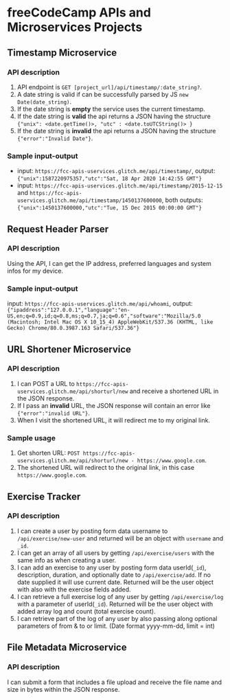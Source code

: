 # freeCodeCamp APIs and Microservices Projects

## Timestamp Microservice
### API description
1. API endpoint is `GET [project_url]/api/timestamp/:date_string?`.
2. A date string is valid if can be successfully parsed by JS `new Date(date_string)`.
3. If the date string is **empty** the service uses the current timestamp.
4. If the date string is **valid** the api returns a JSON having the structure `{"unix": <date.getTime()>, "utc" : <date.toUTCString()> }`
5. If the date string is **invalid** the api returns a JSON having the structure `{"error":"Invalid Date"}`.

### Sample input-output
- input: `https://fcc-apis-uservices.glitch.me/api/timestamp/`, output: `{"unix":1587220975357,"utc":"Sat, 18 Apr 2020 14:42:55 GMT"}`
- input: `https://fcc-apis-uservices.glitch.me/api/timestamp/2015-12-15` and `https://fcc-apis-uservices.glitch.me/api/timestamp/1450137600000`, both outputs: `{"unix":1450137600000,"utc":"Tue, 15 Dec 2015 00:00:00 GMT"}`

## Request Header Parser
### API description
Using the API, I can get the IP address, preferred languages and system infos for my device.

### Sample input-output
input: `https://fcc-apis-uservices.glitch.me/api/whoami`, output: `{"ipaddress":"127.0.0.1","language":"en-US,en;q=0.9,id;q=0.8,ms;q=0.7,ja;q=0.6","software":"Mozilla/5.0 (Macintosh; Intel Mac OS X 10_15_4) AppleWebKit/537.36 (KHTML, like Gecko) Chrome/80.0.3987.163 Safari/537.36"}`

## URL Shortener Microservice
### API description
1. I can POST a URL to `https://fcc-apis-uservices.glitch.me/api/shorturl/new` and receive a shortened URL in the JSON response.
2. If I pass an **invalid** URL, the JSON response will contain an error like `{"error":"invalid URL"}`.
3. When I visit the shortened URL, it will redirect me to my original link.

### Sample usage
1. Get shorten URL: `POST https://fcc-apis-uservices.glitch.me/api/shorturl/new - https://www.google.com`.
2. The shortened URL will redirect to the original link, in this case `https://www.google.com`.

## Exercise Tracker
### API description
1. I can create a user by posting form data username to `/api/exercise/new-user` and returned will be an object with `username` and `_id`.
2. I can get an array of all users by getting `/api/exercise/users` with the same info as when creating a user.
3. I can add an exercise to any user by posting form data userId(`_id`), description, duration, and optionally date to `/api/exercise/add`. If no date supplied it will use current date. Returned will be the user object with also with the exercise fields added.
4. I can retrieve a full exercise log of any user by getting `/api/exercise/log` with a parameter of userId(`_id`). Returned will be the user object with added array log and count (total exercise count).
5. I can retrieve part of the log of any user by also passing along optional parameters of from & to or limit. (Date format yyyy-mm-dd, limit = int)

## File Metadata Microservice
### API description
I can submit a form that includes a file upload and receive the file name and size in bytes within the JSON response.
